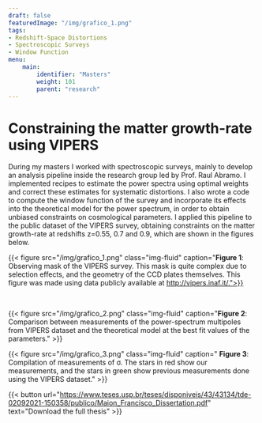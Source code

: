 ```yaml
---
draft: false
featuredImage: "/img/grafico_1.png"
tags: 
- Redshift-Space Distortions
- Spectroscopic Surveys
- Window Function
menu:
    main:
        identifier: "Masters"
        weight: 101
        parent: "research"
---
```


# Constraining the matter growth-rate using VIPERS

During my masters I worked with spectroscopic surveys, mainly to develop an analysis pipeline inside the research group led by Prof. Raul Abramo. I implemented recipes to estimate the power spectra using optimal weights and correct these estimates for systematic distortions. I also wrote a code to compute the window function of the survey and incorporate its effects into the theoretical model for the power spectrum, in order to obtain unbiased constraints on cosmological parameters. I applied this pipeline to the public dataset of the VIPERS survey, obtaining constraints on the matter growth-rate at redshifts z=0.55, 0.7 and 0.9, which are shown in the figures below.

{{< figure src="/img/grafico_1.png" class="img-fluid" caption="**Figure 1**: Observing mask of the VIPERS survey. This mask is quite complex due to selection effects, and the geometry of the CCD plates themselves. This figure was made using data publicly available at http://vipers.inaf.it/.">}}

</br>

{{< figure src="/img/grafico_2.png" class="img-fluid" caption="**Figure 2**: Comparison between measurements of the power-spectrum multipoles from VIPERS dataset and the theoretical model at the best fit values of the parameters." >}}
</br>

{{< figure src="/img/grafico_3.png" class="img-fluid" caption=" **Figure 3**: Compilation of measurements of σ. The stars in red show our measurements, and the stars in green show previous measurements done using the VIPERS dataset." >}}
</br>

{{< button url="https://www.teses.usp.br/teses/disponiveis/43/43134/tde-02092021-150358/publico/Maion_Francisco_Dissertation.pdf" text="Download the full thesis" >}}




